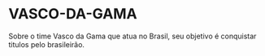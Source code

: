 # VASCO-DA-GAMA
Sobre o time Vasco da Gama que atua no Brasil, seu objetivo é conquistar titulos pelo brasileirão.
